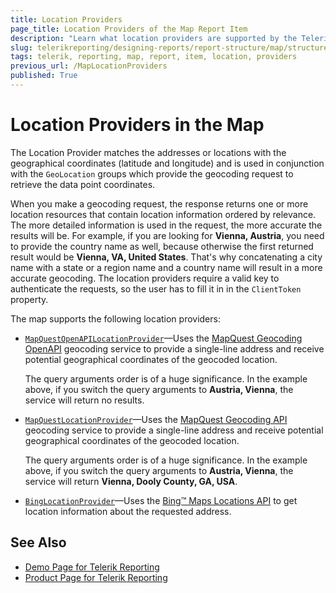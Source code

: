 ```yaml
---
title: Location Providers
page_title: Location Providers of the Map Report Item
description: "Learn what location providers are supported by the Telerik Reporting Map report item and how to use them."
slug: telerikreporting/designing-reports/report-structure/map/structure/location-providers
tags: telerik, reporting, map, report, item, location, providers
previous_url: /MapLocationProviders
published: True
---
```


# Location Providers in the Map

The Location Provider matches the addresses or locations with the geographical coordinates (latitude and longitude) and is used in conjunction with the `GeoLocation` groups which provide the geocoding request to retrieve the data point coordinates.

When you make a geocoding request, the response returns one or more location resources that contain location information ordered by relevance. The more detailed information is used in the request, the more accurate the results will be. For example, if you are looking for **Vienna, Austria**, you need to provide the country name as well, because otherwise the first returned result would be **Vienna, VA, United States**. That's why concatenating a city name with a state or a region name and a country name will result in a more accurate geocoding. The location providers require a valid key to authenticate the requests, so the user has to fill it in in the `ClientToken` property.

The map supports the following location providers:

* [`MapQuestOpenAPILocationProvider`](/api/Telerik.Reporting.MapQuestOpenAPILocationProvider)&mdash;Uses the [MapQuest Geocoding OpenAPI](http://developer.mapquest.com/web/products/open/geocoding-service) geocoding service to provide a single-line address and receive potential geographical coordinates of the geocoded location.

	The query arguments order is of a huge significance. In the example above, if you switch the query arguments to **Austria, Vienna**, the service will return no results.

* [`MapQuestLocationProvider`](/api/Telerik.Reporting.MapQuestLocationProvider)&mdash;Uses the [MapQuest Geocoding API](http://developer.mapquest.com/web/products/dev-services/geocoding-ws) geocoding service to provide a single-line address and receive potential geographical coordinates of the geocoded location.

	The query arguments order is of a huge significance. In the example above, if you switch the query arguments to **Austria, Vienna**, the service will return **Vienna, Dooly County, GA, USA**.

* [`BingLocationProvider`](/api/Telerik.Reporting.BingLocationProvider)&mdash;Uses the [Bing™ Maps Locations API](http://msdn.microsoft.com/en-us/library/ff701715.aspx) to get location information about the requested address.

## See Also

* [Demo Page for Telerik Reporting](https://demos.telerik.com/reporting)
* [Product Page for Telerik Reporting](https://www.telerik.com/products/reporting)
